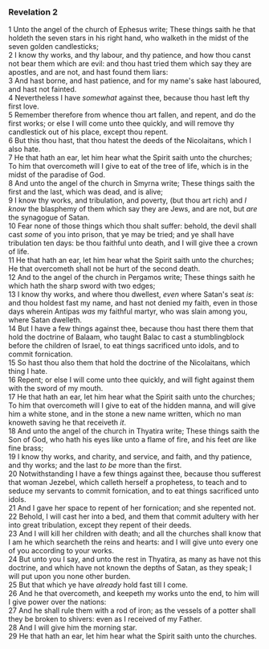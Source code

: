 ### Revelation 2

1 Unto the angel of the church of Ephesus write; These things saith he that holdeth the seven stars in his right hand, who walketh in the midst of the seven golden candlesticks;  
2 I know thy works, and thy labour, and thy patience, and how thou canst not bear them which are evil: and thou hast tried them which say they are apostles, and are not, and hast found them liars:  
3 And hast borne, and hast patience, and for my name's sake hast laboured, and hast not fainted.  
4 Nevertheless I have *somewhat* against thee, because thou hast left thy first love.  
5 Remember therefore from whence thou art fallen, and repent, and do the first works; or else I will come unto thee quickly, and will remove thy candlestick out of his place, except thou repent.  
6 But this thou hast, that thou hatest the deeds of the Nicolaitans, which I also hate.  
7 He that hath an ear, let him hear what the Spirit saith unto the churches; To him that overcometh will I give to eat of the tree of life, which is in the midst of the paradise of God.  
8 And unto the angel of the church in Smyrna write; These things saith the first and the last, which was dead, and is alive;  
9 I know thy works, and tribulation, and poverty, (but thou art rich) and *I know* the blasphemy of them which say they are Jews, and are not, but *are* the synagogue of Satan.  
10 Fear none of those things which thou shalt suffer: behold, the devil shall cast *some* of you into prison, that ye may be tried; and ye shall have tribulation ten days: be thou faithful unto death, and I will give thee a crown of life.  
11 He that hath an ear, let him hear what the Spirit saith unto the churches; He that overcometh shall not be hurt of the second death.  
12 And to the angel of the church in Pergamos write; These things saith he which hath the sharp sword with two edges;  
13 I know thy works, and where thou dwellest, *even* where Satan's seat *is*: and thou holdest fast my name, and hast not denied my faith, even in those days wherein Antipas *was* my faithful martyr, who was slain among you, where Satan dwelleth.  
14 But I have a few things against thee, because thou hast there them that hold the doctrine of Balaam, who taught Balac to cast a stumblingblock before the children of Israel, to eat things sacrificed unto idols, and to commit fornication.  
15 So hast thou also them that hold the doctrine of the Nicolaitans, which thing I hate.  
16 Repent; or else I will come unto thee quickly, and will fight against them with the sword of my mouth.  
17 He that hath an ear, let him hear what the Spirit saith unto the churches; To him that overcometh will I give to eat of the hidden manna, and will give him a white stone, and in the stone a new name written, which no man knoweth saving he that receiveth *it*.  
18 And unto the angel of the church in Thyatira write; These things saith the Son of God, who hath his eyes like unto a flame of fire, and his feet *are* like fine brass;  
19 I know thy works, and charity, and service, and faith, and thy patience, and thy works; and the last *to be* more than the first.  
20 Notwithstanding I have a few things against thee, because thou sufferest that woman Jezebel, which calleth herself a prophetess, to teach and to seduce my servants to commit fornication, and to eat things sacrificed unto idols.  
21 And I gave her space to repent of her fornication; and she repented not.  
22 Behold, I will cast her into a bed, and them that commit adultery with her into great tribulation, except they repent of their deeds.  
23 And I will kill her children with death; and all the churches shall know that I am he which searcheth the reins and hearts: and I will give unto every one of you according to your works.  
24 But unto you I say, and unto the rest in Thyatira, as many as have not this doctrine, and which have not known the depths of Satan, as they speak; I will put upon you none other burden.  
25 But that which ye have *already* hold fast till I come.  
26 And he that overcometh, and keepeth my works unto the end, to him will I give power over the nations:  
27 And he shall rule them with a rod of iron; as the vessels of a potter shall they be broken to shivers: even as I received of my Father.  
28 And I will give him the morning star.  
29 He that hath an ear, let him hear what the Spirit saith unto the churches.  
